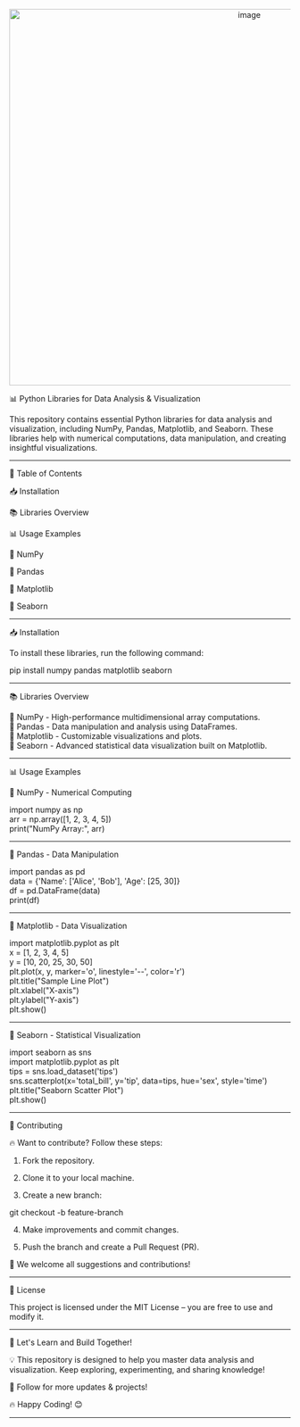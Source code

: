 <p align='center'>
<img width="844" height="675" alt="image" src="https://github.com/user-attachments/assets/c8781e5c-1ed9-4ba8-a4d9-32412335446d" />

📊 Python Libraries for Data Analysis & Visualization

This repository contains essential Python libraries for data analysis and visualization, including NumPy, Pandas, Matplotlib, and Seaborn. These libraries help with numerical computations, data manipulation, and creating insightful visualizations.

---

📌 Table of Contents

📥 Installation

📚 Libraries Overview

📊 Usage Examples

⿡ NumPy

⿢ Pandas

⿣ Matplotlib

⿤ Seaborn

---

📥 Installation

To install these libraries, run the following command:

pip install numpy pandas matplotlib seaborn


---

📚 Libraries Overview

🔹 NumPy - High-performance multidimensional array computations.<br>
🔹 Pandas - Data manipulation and analysis using DataFrames.<br>
🔹 Matplotlib - Customizable visualizations and plots.<br>
🔹 Seaborn - Advanced statistical data visualization built on Matplotlib.<br>


---

📊 Usage Examples

⿡ NumPy - Numerical Computing

import numpy as np<br>
arr = np.array([1, 2, 3, 4, 5])<br>
print("NumPy Array:", arr)
<br>

---

⿢ Pandas - Data Manipulation

import pandas as pd<br>
data = {'Name': ['Alice', 'Bob'], 'Age': [25, 30]}<br>
df = pd.DataFrame(data)<br>
print(df)<br>


---

⿣ Matplotlib - Data Visualization

import matplotlib.pyplot as plt<br>
x = [1, 2, 3, 4, 5]<br>
y = [10, 20, 25, 30, 50]<br>
plt.plot(x, y, marker='o', linestyle='--', color='r')<br>
plt.title("Sample Line Plot")<br>
plt.xlabel("X-axis")<br>
plt.ylabel("Y-axis")<br>
plt.show()<br>

---

⿤ Seaborn - Statistical Visualization

import seaborn as sns<br>
import matplotlib.pyplot as plt<br>
tips = sns.load_dataset('tips')<br>
sns.scatterplot(x='total_bill', y='tip', data=tips, hue='sex', style='time')<br>
plt.title("Seaborn Scatter Plot")<br>
plt.show()

---

🤝 Contributing

🔥 Want to contribute? Follow these steps:

1. Fork the repository.


2. Clone it to your local machine.


3. Create a new branch:

git checkout -b feature-branch


4. Make improvements and commit changes.


5. Push the branch and create a Pull Request (PR).



📢 We welcome all suggestions and contributions!


---

📜 License

This project is licensed under the MIT License – you are free to use and modify it.


---

🚀 Let's Learn and Build Together!

💡 This repository is designed to help you master data analysis and visualization. Keep exploring, experimenting, and sharing knowledge!

🔗 Follow for more updates & projects!

🔥 Happy Coding! 😊


---


